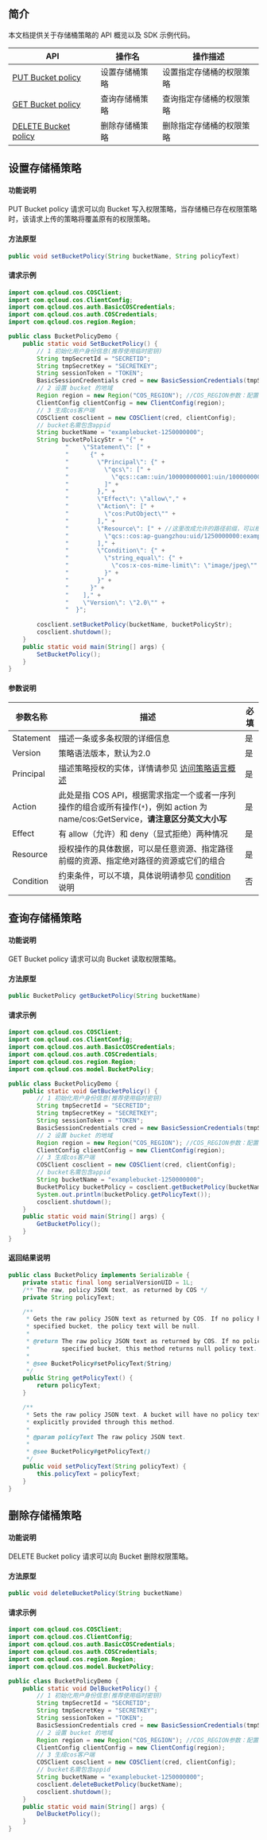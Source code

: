 ## 简介

本文档提供关于存储桶策略的 API 概览以及 SDK 示例代码。

| API                                                          | 操作名         | 操作描述                 |
| ------------------------------------------------------------ | -------------- | ------------------------ |
| [PUT Bucket policy](https://cloud.tencent.com/document/product/436/8282) | 设置存储桶策略 | 设置指定存储桶的权限策略 |
| [GET Bucket policy](https://cloud.tencent.com/document/product/436/8276) | 查询存储桶策略 | 查询指定存储桶的权限策略 |
| [DELETE Bucket policy](https://cloud.tencent.com/document/product/436/8285) | 删除存储桶策略 | 删除指定存储桶的权限策略 |

## 设置存储桶策略

#### 功能说明

PUT Bucket policy 请求可以向 Bucket 写入权限策略，当存储桶已存在权限策略时，该请求上传的策略将覆盖原有的权限策略。

#### 方法原型
```java
public void setBucketPolicy(String bucketName, String policyText)
```

#### 请求示例
```java
import com.qcloud.cos.COSClient;
import com.qcloud.cos.ClientConfig;
import com.qcloud.cos.auth.BasicCOSCredentials;
import com.qcloud.cos.auth.COSCredentials;
import com.qcloud.cos.region.Region;

public class BucketPolicyDemo {
    public static void SetBucketPolicy() {
        // 1 初始化用户身份信息(推荐使用临时密钥)
        String tmpSecretId = "SECRETID";
		String tmpSecretKey = "SECRETKEY";
		String sessionToken = "TOKEN";
		BasicSessionCredentials cred = new BasicSessionCredentials(tmpSecretId, tmpSecretKey, sessionToken);
        // 2 设置 bucket 的地域
		Region region = new Region("COS_REGION"); //COS_REGION参数：配置成存储桶bucket的实际地域，比如ap-beijing，更多COS地域的简称请参阅https://cloud.tencent.com/document/product/436/6224
		ClientConfig clientConfig = new ClientConfig(region);
        // 3 生成cos客户端
        COSClient cosclient = new COSClient(cred, clientConfig);
        // bucket名需包含appid
        String bucketName = "examplebucket-1250000000";
        String bucketPolicyStr = "{" +
                "    \"Statement\": [" +
                "      {" +
                "        \"Principal\": {" +
                "          \"qcs\": [" +
                "            \"qcs::cam::uin/100000000001:uin/100000000011\"" + //替换成您想授予权限的账户uin
                "          ]" +
                "        }," +
                "        \"Effect\": \"allow\"," +
                "        \"Action\": [" +
                "          \"cos:PutObject\"" +
                "        ]," +
                "        \"Resource\": [" + //这里改成允许的路径前缀，可以根据自己网站的用户登录态判断允许上传的具体路径，例子： a.jpg 或者 a/* 或者 * (使用通配符*存在重大安全风险, 请谨慎评估使用)
                "          \"qcs::cos:ap-guangzhou:uid/1250000000:examplebucket-1250000000/exampleobject\"" +
                "        ]," +
                "        \"Condition\": {" +
                "          \"string_equal\": {" +
                "            \"cos:x-cos-mime-limit\": \"image/jpeg\"" +
                "          }" +
                "        }" +
                "      }" +
                "    ]," +
                "    \"Version\": \"2.0\"" +
                "  }";
      
        cosclient.setBucketPolicy(bucketName, bucketPolicyStr);
        cosclient.shutdown();
    }
    public static void main(String[] args) {
        SetBucketPolicy();
    }
}
```

#### 参数说明

| 参数名称| 描述  | 必填 |
| ----| ---- | ---- |
| Statement | 描述一条或多条权限的详细信息 | 是                  |
| Version | 策略语法版本，默认为2.0 | 是           |
| Principal | 描述策略授权的实体，详情请参见 [访问策略语言概述](https://cloud.tencent.com/document/product/436/18023) | 是 |
| Action | 此处是指 COS API，根据需求指定一个或者一序列操作的组合或所有操作(`*`)，例如 action 为 name/cos:GetService，**请注意区分英文大小写** | 是      |
| Effect | 有 allow（允许）和 deny（显式拒绝）两种情况 | 是 |
| Resource | 授权操作的具体数据，可以是任意资源、指定路径前缀的资源、指定绝对路径的资源或它们的组合 | 是 |
| Condition | 约束条件，可以不填，具体说明请参见 [condition](https://cloud.tencent.com/document/product/598/10603#6.-.E7.94.9F.E6.95.88.E6.9D.A1.E4.BB.B6.EF.BC.88condition.EF.BC.89) 说明 | 否 |

## 查询存储桶策略

#### 功能说明

GET Bucket policy 请求可以向 Bucket 读取权限策略。

#### 方法原型

```java
public BucketPolicy getBucketPolicy(String bucketName)
```

#### 请求示例
```java
import com.qcloud.cos.COSClient;
import com.qcloud.cos.ClientConfig;
import com.qcloud.cos.auth.BasicCOSCredentials;
import com.qcloud.cos.auth.COSCredentials;
import com.qcloud.cos.region.Region;
import com.qcloud.cos.model.BucketPolicy;

public class BucketPolicyDemo {
    public static void GetBucketPolicy() {
        // 1 初始化用户身份信息(推荐使用临时密钥)
        String tmpSecretId = "SECRETID";
		String tmpSecretKey = "SECRETKEY";
		String sessionToken = "TOKEN";
		BasicSessionCredentials cred = new BasicSessionCredentials(tmpSecretId, tmpSecretKey, sessionToken);
        // 2 设置 bucket 的地域
		Region region = new Region("COS_REGION"); //COS_REGION参数：配置成存储桶bucket的实际地域，比如ap-beijing，更多COS地域的简称请参阅https://cloud.tencent.com/document/product/436/6224
		ClientConfig clientConfig = new ClientConfig(region);
        // 3 生成cos客户端
        COSClient cosclient = new COSClient(cred, clientConfig);
        // bucket名需包含appid
        String bucketName = "examplebucket-1250000000";
        BucketPolicy bucketPolicy = cosclient.getBucketPolicy(bucketName);
        System.out.println(bucketPolicy.getPolicyText());
      	cosclient.shutdown();
    }
    public static void main(String[] args) {
        GetBucketPolicy();
    }
}
```

#### 返回结果说明

```java
public class BucketPolicy implements Serializable {
    private static final long serialVersionUID = 1L;
    /** The raw, policy JSON text, as returned by COS */
    private String policyText;

    /**
     * Gets the raw policy JSON text as returned by COS. If no policy has been applied to the
     * specified bucket, the policy text will be null.
     * 
     * @return The raw policy JSON text as returned by COS. If no policy has been applied to the
     *         specified bucket, this method returns null policy text.
     * 
     * @see BucketPolicy#setPolicyText(String)
     */
    public String getPolicyText() {
        return policyText;
    }

    /**
     * Sets the raw policy JSON text. A bucket will have no policy text unless the policy text is
     * explicitly provided through this method.
     *
     * @param policyText The raw policy JSON text.
     * 
     * @see BucketPolicy#getPolicyText()
     */
    public void setPolicyText(String policyText) {
        this.policyText = policyText;
    }
}
```

## 删除存储桶策略

#### 功能说明

DELETE Bucket policy 请求可以向 Bucket 删除权限策略。

#### 方法原型

```java
public void deleteBucketPolicy(String bucketName)
```

#### 请求示例

```java
import com.qcloud.cos.COSClient;
import com.qcloud.cos.ClientConfig;
import com.qcloud.cos.auth.BasicCOSCredentials;
import com.qcloud.cos.auth.COSCredentials;
import com.qcloud.cos.region.Region;
import com.qcloud.cos.model.BucketPolicy;

public class BucketPolicyDemo {
    public static void DelBucketPolicy() {
        // 1 初始化用户身份信息(推荐使用临时密钥)
        String tmpSecretId = "SECRETID";
		String tmpSecretKey = "SECRETKEY";
		String sessionToken = "TOKEN";
		BasicSessionCredentials cred = new BasicSessionCredentials(tmpSecretId, tmpSecretKey, sessionToken);
        // 2 设置 bucket 的地域
		Region region = new Region("COS_REGION"); //COS_REGION参数：配置成存储桶bucket的实际地域，比如ap-beijing，更多COS地域的简称请参阅https://cloud.tencent.com/document/product/436/6224
		ClientConfig clientConfig = new ClientConfig(region);
        // 3 生成cos客户端
        COSClient cosclient = new COSClient(cred, clientConfig);
        // bucket名需包含appid
        String bucketName = "examplebucket-1250000000";
        cosclient.deleteBucketPolicy(bucketName);
      	cosclient.shutdown();
    }
    public static void main(String[] args) {
        DelBucketPolicy();
    }
}
```
